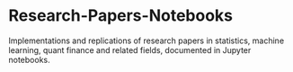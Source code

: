 # Research-Papers-Notebooks
Implementations and replications of research papers in statistics, machine learning, quant finance and related fields, documented in Jupyter notebooks.
